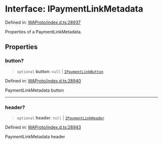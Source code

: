 # Interface: IPaymentLinkMetadata

Defined in: [WAProto/index.d.ts:28937](https://github.com/Fokusdotid/bail/blob/043003e0dc220c8f52aef36f90c7026f3a192427/WAProto/index.d.ts#L28937)

Properties of a PaymentLinkMetadata.

## Properties

### button?

> `optional` **button**: `null` \| [`IPaymentLinkButton`](../namespaces/PaymentLinkMetadata/interfaces/IPaymentLinkButton.md)

Defined in: [WAProto/index.d.ts:28940](https://github.com/Fokusdotid/bail/blob/043003e0dc220c8f52aef36f90c7026f3a192427/WAProto/index.d.ts#L28940)

PaymentLinkMetadata button

***

### header?

> `optional` **header**: `null` \| [`IPaymentLinkHeader`](../namespaces/PaymentLinkMetadata/interfaces/IPaymentLinkHeader.md)

Defined in: [WAProto/index.d.ts:28943](https://github.com/Fokusdotid/bail/blob/043003e0dc220c8f52aef36f90c7026f3a192427/WAProto/index.d.ts#L28943)

PaymentLinkMetadata header
